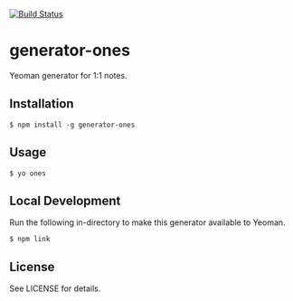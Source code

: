 [![Build Status](https://travis-ci.com/bergren2/generator-ones.svg?branch=master)](https://travis-ci.com/bergren2/generator-ones)

# generator-ones

Yeoman generator for 1:1 notes.

## Installation

    $ npm install -g generator-ones

## Usage

    $ yo ones

## Local Development

Run the following in-directory to make this generator available to Yeoman.

    $ npm link

## License

See LICENSE for details.
